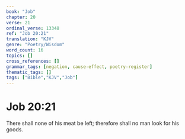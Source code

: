 ```yaml
---
book: "Job"
chapter: 20
verse: 21
ordinal_verse: 13348
ref: "Job 20:21"
translation: "KJV"
genre: "Poetry/Wisdom"
word_count: 16
topics: []
cross_references: []
grammar_tags: [negation, cause-effect, poetry-register]
thematic_tags: []
tags: ["Bible","KJV","Job"]
---
```


# Job 20:21

There shall none of his meat be left; therefore shall no man look for his goods.
